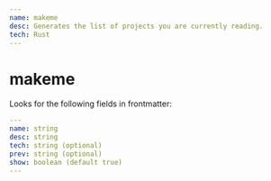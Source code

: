 ```yaml
---
name: makeme
desc: Generates the list of projects you are currently reading.
tech: Rust
---
```


# makeme

Looks for the following fields in frontmatter:

```yaml
---
name: string
desc: string
tech: string (optional)
prev: string (optional)
show: boolean (default true)
---
```
